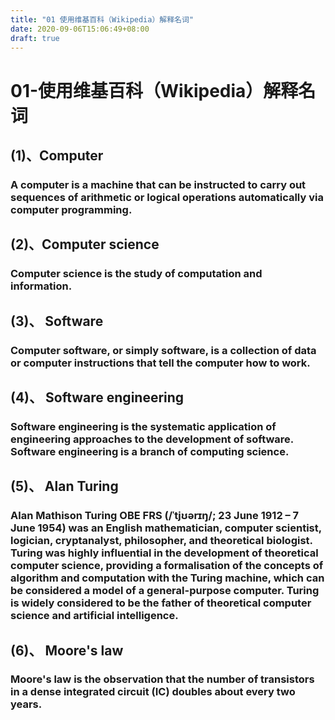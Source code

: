 ```yaml
---
title: "01 使用维基百科（Wikipedia）解释名词"
date: 2020-09-06T15:06:49+08:00
draft: true
---
```


# 01-使用维基百科（Wikipedia）解释名词

## (1)、Computer
### A computer is a machine that can be instructed to carry out sequences of arithmetic or logical operations automatically via computer programming.

## (2)、Computer science
### Computer science is the study of computation and information.

## (3)、 Software
### Computer software, or simply software, is a collection of data or computer instructions that tell the computer how to work.

## (4)、 Software engineering
### Software engineering is the systematic application of engineering approaches to the development of software. Software engineering is a branch of computing science.

## (5)、 Alan Turing
### Alan Mathison Turing OBE FRS (/ˈtjʊərɪŋ/; 23 June 1912 – 7 June 1954) was an English mathematician, computer scientist, logician, cryptanalyst, philosopher, and theoretical biologist. Turing was highly influential in the development of theoretical computer science, providing a formalisation of the concepts of algorithm and computation with the Turing machine, which can be considered a model of a general-purpose computer. Turing is widely considered to be the father of theoretical computer science and artificial intelligence.

## (6)、 Moore's law
### Moore's law is the observation that the number of transistors in a dense integrated circuit (IC) doubles about every two years.

